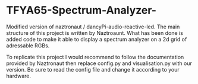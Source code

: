 # TFYA65-Spectrum-Analyzer-
Modified version of naztronaut / dancyPi-audio-reactive-led.
The main structure of this project is written by Naztroaunt. What has been done is 
added code to make it able to display a spectrum analyzer on a 2d grid of adressable RGBs.

To replicate this project I would recommend to follow the documentation provided by Naztronaut then
replace config.py and visualisation.py with our version. Be sure to read the config file and change it
according to your hardware.


